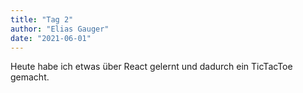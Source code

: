 ```yaml
---
title: "Tag 2"
author: "Elias Gauger"
date: "2021-06-01"
---
```


Heute habe ich etwas über React gelernt und dadurch ein TicTacToe gemacht.

<script src="https://DustinReturns.github.io/dustinreturns/tictactoe.js"></script>